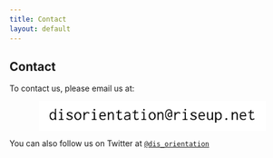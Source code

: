 ```yaml
---
title: Contact
layout: default
---
```


## Contact

<p>To contact us, please email us at:</p>

<img src="/images/contact.gif" width="400" alt="contact" style="display: block;margin-left: auto;margin-right: auto;background-color:#EEE9CA" /> 

You can also follow us on Twitter at [`@dis_orientation`](https://twitter.com/dis_orientation)